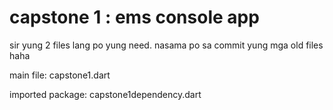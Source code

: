 # capstone 1 : ems console app

sir yung 2 files lang po yung need. nasama po sa commit yung mga old files haha

main file:
capstone1.dart

imported package:
capstone1dependency.dart
